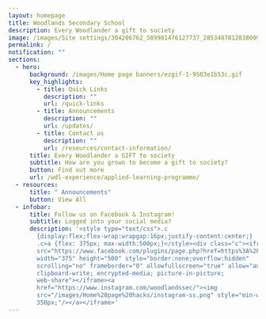 ```yaml
---
layout: homepage
title: Woodlands Secondary School
description: Every Woodlander a gift to society
image: /images/Site settings/304206762_589981476127737_2853487812838009623_n.jpg
permalink: /
notification: ""
sections:
  - hero:
      background: /images/Home page banners/ezgif-1-9503e1b53c.gif
      key_highlights:
        - title: Quick Links
          description: ""
          url: /quick-links
        - title: Announcements
          description: ""
          url: /updates/
        - title: Contact us
          description: ""
          url: /resources/contact-information/
      title: Every Woodlander a GIFT to society
      subtitle: How are you grown to become a gift to society?
      button: Find out more
      url: /wdl-experience/applied-learning-programme/
  - resources:
      title: " Announcements"
      button: View All
  - infobar:
      title: Follow us on Facebook & Instagram!
      subtitle: Logged into your social media?
      description: '<style type="text/css">.c
        {display:flex;flex-wrap:wrapgap:16px;justify-content:center;} .c>iframe,
        .c>a {flex: 375px; max-width:500px;}</style><div class="c"><iframe
        src="https://www.facebook.com/plugins/page.php?href=https%3A%2F%2Fwww.facebook.com%2Fwoodlandssecsch&tabs=timeline&width=375&height=500&small_header=false&adapt_container_width=true&hide_cover=false&show_facepile=true"
        width="375" height="500" style="border:none;overflow:hidden"
        scrolling="no" frameborder="0" allowfullscreen="true" allow="autoplay;
        clipboard-write; encrypted-media; picture-in-picture;
        web-share"></iframe><a
        href="https://www.instagram.com/woodlandssec/"><img
        src="/images/Home%20page%20hacks/instagram-ss.png" style="min-width:
        350px;"/></a></iframe>'
---
```

